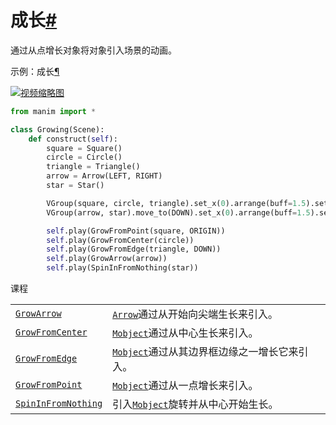 成长[#](#module-manim.animation.growing "此标题的固定链接")
=================================================

通过从点增长对象将对象引入场景的动画。

示例：成长[¶](#growing)

[![视频缩略图]()](https://docs.manim.community/en/stable/reference/Growing-1.mp4)

```py
from manim import *

class Growing(Scene):
    def construct(self):
        square = Square()
        circle = Circle()
        triangle = Triangle()
        arrow = Arrow(LEFT, RIGHT)
        star = Star()

        VGroup(square, circle, triangle).set_x(0).arrange(buff=1.5).set_y(2)
        VGroup(arrow, star).move_to(DOWN).set_x(0).arrange(buff=1.5).set_y(-2)

        self.play(GrowFromPoint(square, ORIGIN))
        self.play(GrowFromCenter(circle))
        self.play(GrowFromEdge(triangle, DOWN))
        self.play(GrowArrow(arrow))
        self.play(SpinInFromNothing(star))
```

课程

|||
|-|-|
[`GrowArrow`](manim.animation.growing.GrowArrow.html#manim.animation.growing.GrowArrow "manim.animation.growing.GrowArrow")|[`Arrow`](manim.mobject.geometry.line.Arrow.html#manim.mobject.geometry.line.Arrow "manim.mobject.geometry.line.Arrow")通过从开始向尖端生长来引入。
[`GrowFromCenter`](manim.animation.growing.GrowFromCenter.html#manim.animation.growing.GrowFromCenter "manim.animation.growing.GrowFromCenter")|[`Mobject`](manim.mobject.mobject.Mobject.html#manim.mobject.mobject.Mobject "manim.mobject.mobject.Mobject")通过从中心生长来引入。
[`GrowFromEdge`](manim.animation.growing.GrowFromEdge.html#manim.animation.growing.GrowFromEdge "manim.animation.growing.GrowFromEdge")|[`Mobject`](manim.mobject.mobject.Mobject.html#manim.mobject.mobject.Mobject "manim.mobject.mobject.Mobject")通过从其边界框边缘之一增长它来引入。
[`GrowFromPoint`](manim.animation.growing.GrowFromPoint.html#manim.animation.growing.GrowFromPoint "manim.animation.growing.GrowFromPoint")|[`Mobject`](manim.mobject.mobject.Mobject.html#manim.mobject.mobject.Mobject "manim.mobject.mobject.Mobject")通过从一点增长来引入。
[`SpinInFromNothing`](manim.animation.growing.SpinInFromNothing.html#manim.animation.growing.SpinInFromNothing "manim.animation.growing.SpinInFromNothing")|引入[`Mobject`](manim.mobject.mobject.Mobject.html#manim.mobject.mobject.Mobject "manim.mobject.mobject.Mobject")旋转并从中心开始生长。

